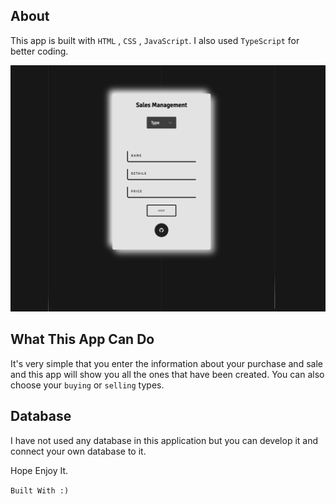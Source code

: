 ## About
This app is built with `HTML` , `CSS` , `JavaScript`.
I also used `TypeScript` for better coding.

![image](image.png)

## What This App Can Do
It's very simple that you enter the information about your purchase and sale and this app will show you all the ones that have been created.
You can also choose your `buying` or `selling` types.

## Database
I have not used any database in this application but you can develop it and connect your own database to it.

Hope Enjoy It.

`Built With :)`
